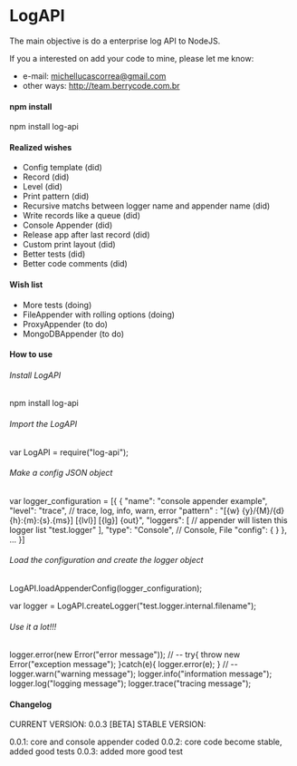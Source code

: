 # LogAPI
The main objective is do a enterprise log API to NodeJS.

If you a interested on add your code to mine, please let me know: 
- e-mail: michellucascorrea@gmail.com
- other ways: http://team.berrycode.com.br

#### npm install
npm install log-api

#### Realized wishes
- Config template (did)
- Record (did)
- Level (did)
- Print pattern (did)
- Recursive matchs between logger name and appender name (did)
- Write records like a queue (did)
- Console Appender (did)
- Release app after last record (did)
- Custom print layout (did)
- Better tests (did)
- Better code comments (did)

#### Wish list
- More tests (doing)
- FileAppender with rolling options (doing)
- ProxyAppender (to do)
- MongoDBAppender (to do)

#### How to use
###### Install LogAPI
npm install log-api

###### Import the LogAPI
var LogAPI = require("log-api"); 

###### Make a config  JSON object
var logger_configuration = [{
    {
        "name": "console appender example",
        "level": "trace", // trace, log, info, warn, error
        "pattern" : "[{w} {y}/{M}/{d} {h}:{m}:{s}.{ms}] [{lvl}] [{lg}] {out}",
        "loggers": [ // appender will listen this logger list
            "test.logger"
        ],
        "type": "Console", // Console, File
        "config": { <appender extra configuration> } 
    },
	<more appender configurations>
	...
}]

###### Load the configuration and create the logger object
LogAPI.loadAppenderConfig(logger_configuration);

var logger = LogAPI.createLogger("test.logger.internal.filename");

###### Use it a lot!!!
logger.error(new Error("error message"));
// --
try{
	throw new Error("exception message");
}catch(e){
	logger.error(e);
}
// --
logger.warn("warning message");
logger.info("information message");
logger.log("logging message");
logger.trace("tracing message");


#### Changelog
CURRENT VERSION: 0.0.3 [BETA]
STABLE VERSION:

0.0.1: core and console appender coded
0.0.2: core code become stable, added good tests
0.0.3: added more good test
 



 
